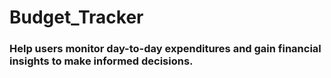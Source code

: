 # Budget_Tracker
### Help users monitor day-to-day expenditures and gain financial insights to make informed decisions.
